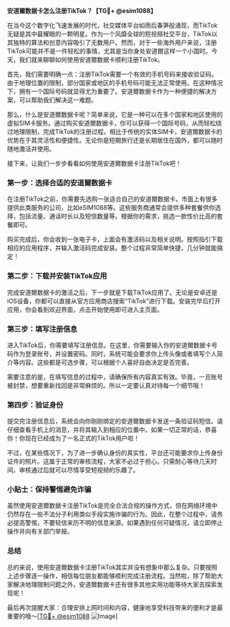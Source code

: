 **安道爾数据卡怎么注册TikTok？【TG💪+ @esim1088】**

在当今这个数字化飞速发展的时代，社交媒体平台如雨后春笋般涌现，而TikTok无疑是其中最耀眼的一颗明星。作为一个风靡全球的短视频社交平台，TikTok以其独特的算法和创意内容吸引了无数用户。然而，对于一些海外用户来说，注册TikTok可能并不是一件轻松的事情，尤其是当你身处安道爾这样一个小国时。今天，我们就来聊聊如何使用安道爾数据卡顺利注册TikTok。

首先，我们需要明确一点：注册TikTok需要一个有效的手机号码来接收验证码。由于地理位置的限制，部分国家或地区的手机号码可能无法正常使用。在这种情况下，拥有一个国际号码就显得尤为重要了。安道爾数据卡作为一种便捷的解决方案，可以帮助我们解决这一难题。

那么，什么是安道爾数据卡呢？简单来说，它是一种可以在多个国家和地区使用的虚拟SIM卡服务。通过购买安道爾数据卡，你可以获得一个国际号码，从而轻松绕过地理限制，完成TikTok的注册过程。相比于传统的实体SIM卡，安道爾数据卡的优势在于其灵活性和便捷性。无论你是短期旅行还是长期居住在国外，都可以随时随地激活并使用。

接下来，让我们一步步看看如何使用安道爾数据卡注册TikTok吧！

### 第一步：选择合适的安道爾数据卡

在注册TikTok之前，你需要先选购一张适合自己的安道爾数据卡。市面上有很多提供此类服务的公司，比如eSIM1088等。这些服务商通常会提供多种套餐供你选择，包括流量、通话时长以及短信数量等。根据你的需求，挑选一款性价比高的套餐即可。

购买完成后，你会收到一张电子卡，上面会有激活码以及相关说明。按照指引下载相应的应用程序，并输入激活码完成安装。整个过程非常简单快捷，几分钟就能搞定！

### 第二步：下载并安装TikTok应用

完成安道爾数据卡的激活之后，下一步就是下载TikTok应用了。无论是安卓还是iOS设备，你都可以直接从官方应用商店搜索“TikTok”进行下载。安装完毕后打开应用，你会看到欢迎界面，点击开始使用即可进入主页面。

### 第三步：填写注册信息

进入TikTok后，你需要填写注册信息。在这里，你需要输入你的安道爾数据卡号码作为登录账号，并设置密码。同时，系统可能会要求你上传头像或者填写个人简介等内容。这些都是可选步骤，可以根据个人喜好自由决定是否完善。

需要注意的是，在填写信息的过程中，请确保所有内容真实有效。毕竟，一旦账号被封禁，想要重新找回是非常麻烦的。所以一定要认真对待每一个细节哦！

### 第四步：验证身份

提交完注册信息后，系统会向你刚刚绑定的安道爾数据卡发送一条验证码短信。请仔细查看手机上的消息，并将其输入到相应的位置中。如果一切正常的话，恭喜你！你现在已经成为了一名正式的TikTok用户啦！

不过，在某些情况下，为了进一步确认身份的真实性，平台还可能要求你上传身份证件的照片。这属于正常的审核流程，大家不必过于担心。只需耐心等待几天时间，审核通过后就可以尽情享受短视频的乐趣了。

### 小贴士：保持警惕避免诈骗

虽然使用安道爾数据卡注册TikTok是完全合法合规的操作方式，但在网络环境中仍然存在一些不法分子利用类似手段实施诈骗的行为。因此，在整个过程中，请务必提高警惕，不要轻信来历不明的信息来源。如果遇到任何可疑情况，请立即停止操作并向有关部门举报。

### 总结

总的来说，使用安道爾数据卡注册TikTok其实并没有想象中那么复杂。只要按照上述步骤逐一操作，相信每位朋友都能够顺利完成注册流程。当然啦，除了帮助大家解决地理限制问题之外，安道爾数据卡还有很多其他实用功能等待大家去探索发现呢！

最后再次提醒大家：合理安排上网时间和内容，健康地享受科技带来的便利才是最重要的哦～[[TG💪+ @esim1088](https://t.me/s/esim1088) ![Image](https://i.postimg.cc/4NQfJmqS/Snipaste-2025-05-13-00-14-12.png)]